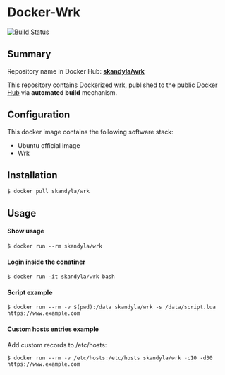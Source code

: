 Docker-Wrk
============

[![Build Status](https://travis-ci.org/skandyla/docker-wrk.svg?branch=master)](https://travis-ci.org/skandyla/docker-wrk)


## Summary

Repository name in Docker Hub: **[skandyla/wrk](https://hub.docker.com/r/skandyla/wrk/)**

This repository contains Dockerized [wrk](https://github.com/wg/wrk), published to the public [Docker Hub](https://registry.hub.docker.com/) via **automated build** mechanism.


## Configuration

This docker image contains the following software stack:

- Ubuntu official image
- Wrk


## Installation

```
$ docker pull skandyla/wrk
```

## Usage

#### Show usage
```
$ docker run --rm skandyla/wrk
```

#### Login inside the conatiner
```
$ docker run -it skandyla/wrk bash
```

#### Script example
```
$ docker run --rm -v $(pwd):/data skandyla/wrk -s /data/script.lua  https://www.example.com
```

#### Custom hosts entries example
Add custom records to /etc/hosts:    
```
$ docker run --rm -v /etc/hosts:/etc/hosts skandyla/wrk -c10 -d30  https://www.example.com
```


